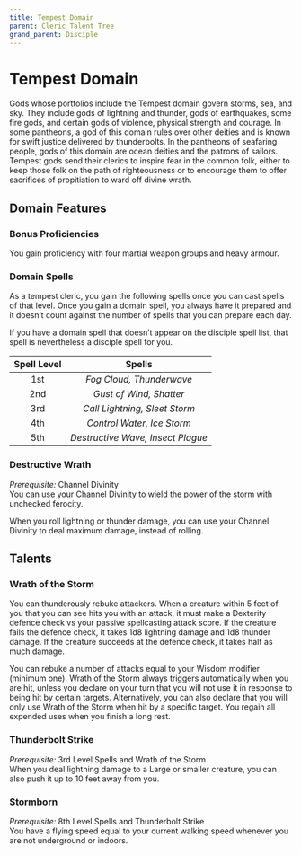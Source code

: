 ```yaml
---
title: Tempest Domain
parent: Cleric Talent Tree
grand_parent: Disciple
---
```


# Tempest Domain
Gods whose portfolios include the Tempest domain govern storms, sea, and sky. They include gods of lightning and thunder, gods of earthquakes, some fire gods, and certain gods of violence, physical strength and courage. In some pantheons, a god of this domain rules over other deities and is known for swift justice delivered by thunderbolts. In the pantheons of seafaring people, gods of this domain are ocean deities and the patrons of sailors. Tempest gods send their clerics to inspire fear in the common folk, either to keep those folk on the path of righteousness or to encourage them to offer sacrifices of propitiation to ward off divine wrath.

## Domain Features

### Bonus Proficiencies
You gain proficiency with four martial weapon groups and heavy armour.

### Domain Spells
As a tempest cleric, you gain the following spells once you can cast spells of that level. Once you gain a domain spell, you always have it prepared and it doesn’t count against the number of spells that you can prepare each day.

If you have a domain spell that doesn’t appear on the disciple spell list, that spell is nevertheless a disciple spell for you.

| Spell Level | Spells |
|:-----------:|:------:|
| 1st | *Fog Cloud, Thunderwave* |
| 2nd | *Gust of Wind, Shatter* |
| 3rd | *Call Lightning, Sleet Storm* |
| 4th | *Control Water, Ice Storm* |
| 5th | *Destructive Wave, Insect Plague* |

### Destructive Wrath
*Prerequisite:* Channel Divinity<br>
You can use your Channel Divinity to wield the power of the storm with unchecked ferocity.

When you roll lightning or thunder damage, you can use your Channel Divinity to deal maximum damage, instead of rolling.

## Talents

### Wrath of the Storm
You can thunderously rebuke attackers. When a creature within 5 feet of you that you can see hits you with an attack, it must make a Dexterity defence check vs your passive spellcasting attack score. If the creature fails the defence check, it takes 1d8 lightning damage and 1d8 thunder damage. If the creature succeeds at the defence check, it takes half as much damage.

You can rebuke a number of attacks equal to your Wisdom modifier (minimum one). Wrath of the Storm always triggers automatically when you are hit, unless you declare on your turn that you will not use it in response to being hit by certain targets. Alternatively, you can also declare that you will only use Wrath of the Storm when hit by a specific target. You regain all expended uses when you finish a long rest.

### Thunderbolt Strike
*Prerequisite:* 3rd Level Spells and Wrath of the Storm<br>
When you deal lightning damage to a Large or smaller creature, you can also push it up to 10 feet away from you.

### Stormborn
*Prerequisite:* 8th Level Spells and Thunderbolt Strike<br>
You have a flying speed equal to your current walking speed whenever you are not underground or indoors.
